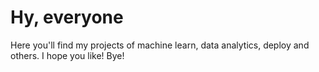 # Hy, everyone
 Here you'll find my projects of machine learn, data analytics, deploy and others.
 I hope you like! Bye!
